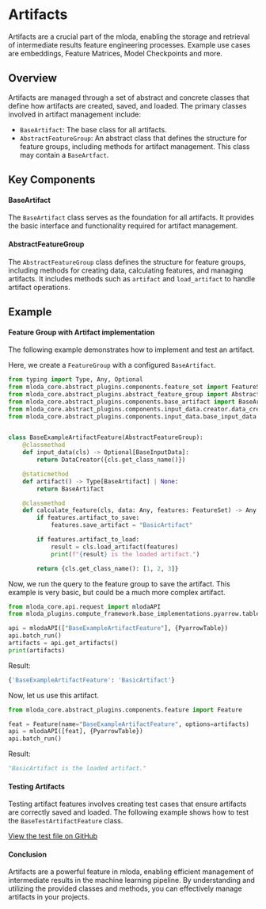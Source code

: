 # Artifacts

Artifacts are a crucial part of the mloda, enabling the storage and retrieval of intermediate results feature engineering processes.
Example use cases are embeddings, Feature Matrices, Model Checkpoints and more.

## Overview

Artifacts are managed through a set of abstract and concrete classes that define how artifacts are created, saved, and loaded. The primary classes involved in artifact management include:

- `BaseArtifact`: The base class for all artifacts.
- `AbstractFeatureGroup`: An abstract class that defines the structure for feature groups, including methods for artifact management. This class may contain a `BaseArtfact`.

## Key Components

#### BaseArtifact

The `BaseArtifact` class serves as the foundation for all artifacts. It provides the basic interface and functionality required for artifact management.


#### AbstractFeatureGroup

The `AbstractFeatureGroup` class defines the structure for feature groups, including methods for creating data, calculating features, and managing artifacts. It includes methods such as `artifact` and `load_artifact` to handle artifact operations.

## Example

#### Feature Group with Artifact implementation

The following example demonstrates how to implement and test an artifact.

Here, we create a `FeatureGroup` with a configured `BaseArtifact`.

```python
from typing import Type, Any, Optional
from mloda_core.abstract_plugins.components.feature_set import FeatureSet
from mloda_core.abstract_plugins.abstract_feature_group import AbstractFeatureGroup
from mloda_core.abstract_plugins.components.base_artifact import BaseArtifact
from mloda_core.abstract_plugins.components.input_data.creator.data_creator import DataCreator
from mloda_core.abstract_plugins.components.input_data.base_input_data import BaseInputData


class BaseExampleArtifactFeature(AbstractFeatureGroup):
    @classmethod
    def input_data(cls) -> Optional[BaseInputData]:
        return DataCreator({cls.get_class_name()})

    @staticmethod
    def artifact() -> Type[BaseArtifact] | None:
        return BaseArtifact

    @classmethod
    def calculate_feature(cls, data: Any, features: FeatureSet) -> Any:
        if features.artifact_to_save:
            features.save_artifact = "BasicArtifact"

        if features.artifact_to_load:
            result = cls.load_artifact(features)
            print(f"{result} is the loaded artifact.")

        return {cls.get_class_name(): [1, 2, 3]}
```

Now, we run the query to the feature group to save the artifact. This example is very basic, but could be a much more complex artifact.

```python
from mloda_core.api.request import mlodaAPI
from mloda_plugins.compute_framework.base_implementations.pyarrow.table import PyarrowTable

api = mlodaAPI(["BaseExampleArtifactFeature"], {PyarrowTable})
api.batch_run()
artifacts = api.get_artifacts()
print(artifacts)
```

Result:

``` python
{'BaseExampleArtifactFeature': 'BasicArtifact'}
```

Now, let us use this artifact.

```python
from mloda_core.abstract_plugins.components.feature import Feature

feat = Feature(name="BaseExampleArtifactFeature", options=artifacts)
api = mlodaAPI([feat], {PyarrowTable})
api.batch_run()
```

Result:

``` python
"BasicArtifact is the loaded artifact."
```

#### Testing Artifacts

Testing artifact features involves creating test cases that ensure artifacts are correctly saved and loaded. The following example shows how to test the `BaseTestArtifactFeature` class.

[View the test file on GitHub](https://github.com/TomKaltofen/mloda/tree/feature/main/tests/test_core/test_artifacts/test_artifacts.py)


#### Conclusion

Artifacts are a powerful feature in mloda, enabling efficient management of intermediate results in the machine learning pipeline. By understanding and utilizing the provided classes and methods, you can effectively manage artifacts in your projects.
